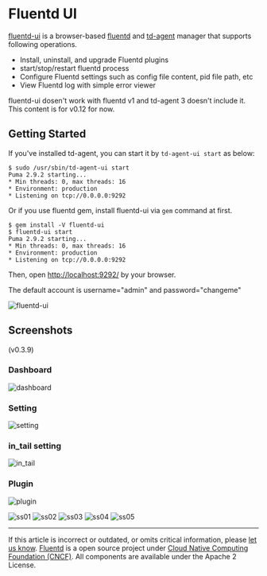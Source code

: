 # Fluentd UI

[fluentd-ui](https://github.com/fluent/fluentd-ui) is a browser-based
[fluentd](http://fluentd.org/) and
[td-agent](http://docs.treasuredata.com/articles/td-agent) manager that
supports following operations.

-   Install, uninstall, and upgrade Fluentd plugins
-   start/stop/restart fluentd process
-   Configure Fluentd settings such as config file content, pid file
    path, etc
-   View Fluentd log with simple error viewer

fluentd-ui dosen't work with fluentd v1 and td-agent 3 doesn't include
it. This content is for v0.12 for now.


## Getting Started

If you've installed td-agent, you can start it by `td-agent-ui start` as
below:

``` {.CodeRay}
$ sudo /usr/sbin/td-agent-ui start
Puma 2.9.2 starting...
* Min threads: 0, max threads: 16
* Environment: production
* Listening on tcp://0.0.0.0:9292
```

Or if you use fluentd gem, install fluentd-ui via `gem` command at
first.

``` {.CodeRay}
$ gem install -V fluentd-ui
$ fluentd-ui start
Puma 2.9.2 starting...
* Min threads: 0, max threads: 16
* Environment: production
* Listening on tcp://0.0.0.0:9292
```

Then, open <http://localhost:9292/> by your browser.

The default account is username="admin" and password="changeme"

![fluentd-ui](/images/fluentd-ui/fluentd-ui.gif)


## Screenshots

(v0.3.9)


### Dashboard

![dashboard](/images/fluentd-ui/dashboard.gif)


### Setting

![setting](/images/fluentd-ui/setting.gif)


### in\_tail setting

![in\_tail](/images/fluentd-ui/in_tail.gif)


### Plugin

![plugin](/images/fluentd-ui/plugin.gif)

![ss01](/images/fluentd-ui/01.png) ![ss02](/images/fluentd-ui/02.png)
![ss03](/images/fluentd-ui/03.png) ![ss04](/images/fluentd-ui/04.png)
![ss05](/images/fluentd-ui/05.png)


------------------------------------------------------------------------

If this article is incorrect or outdated, or omits critical information, please [let us know](https://github.com/fluent/fluentd-docs/issues?state=open).
[Fluentd](http://www.fluentd.org/) is a open source project under [Cloud Native Computing Foundation (CNCF)](https://cncf.io/). All components are available under the Apache 2 License.
